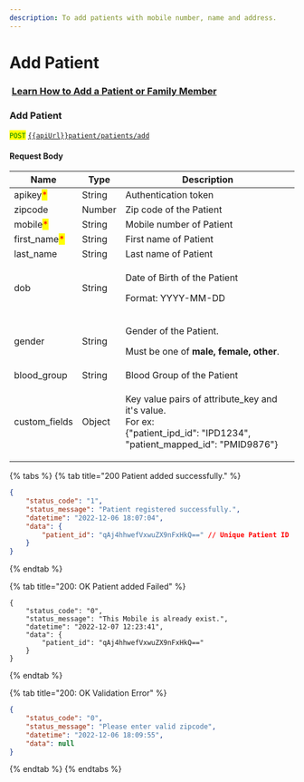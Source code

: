 ```yaml
---
description: To add patients with mobile number, name and address.
---
```


# Add Patient

### &#x20;<img src="https://static.vecteezy.com/system/resources/thumbnails/018/930/572/small/youtube-logo-youtube-icon-transparent-free-png.png" alt="" data-size="line"> [Learn How to Add a Patient or Family Member](https://youtu.be/voc4bcyhZ_8?si=Nf_SpvsQX9vVo26v)

### Add Patient

<mark style="color:green;">`POST`</mark> [`{{apiUrl}}patient/patients/add`](https://api.evitalrx.in/v1/patient/patients/add)

#### Request Body

| Name                                          | Type   | Description                                                                                                                          |
| --------------------------------------------- | ------ | ------------------------------------------------------------------------------------------------------------------------------------ |
| apikey<mark style="color:red;">\*</mark>      | String | Authentication token                                                                                                                 |
| zipcode                                       | Number | Zip code of the Patient                                                                                                              |
| mobile<mark style="color:red;">\*</mark>      | String | Mobile number of Patient                                                                                                             |
| first\_name<mark style="color:red;">\*</mark> | String | First name of Patient                                                                                                                |
| last\_name                                    | String | Last name of Patient                                                                                                                 |
| dob                                           | String | <p>Date of Birth of the Patient</p><p>Format: YYYY-MM-DD</p>                                                                         |
| gender                                        | String | <p>Gender of the Patient.</p><p>Must be one of <strong>male, female, other</strong>.</p>                                             |
| blood\_group                                  | String | Blood Group of the Patient                                                                                                           |
| custom\_fields                                | Object | <p>Key value pairs of attribute_key and it's value.<br>For ex:<br>{"patient_ipd_id": "IPD1234", "patient_mapped_id": "PMID9876"}</p> |

{% tabs %}
{% tab title="200 Patient added successfully." %}
```json
{
    "status_code": "1",
    "status_message": "Patient registered successfully.",
    "datetime": "2022-12-06 18:07:04",
    "data": {
        "patient_id": "qAj4hhwefVxwuZX9nFxHkQ==" // Unique Patient ID
    }
}
```
{% endtab %}

{% tab title="200: OK Patient added Failed" %}
```
{
    "status_code": "0",
    "status_message": "This Mobile is already exist.",
    "datetime": "2022-12-07 12:23:41",
    "data": {
        "patient_id": "qAj4hhwefVxwuZX9nFxHkQ=="
    }
}
```
{% endtab %}

{% tab title="200: OK Validation Error" %}
```json
{
    "status_code": "0",
    "status_message": "Please enter valid zipcode",
    "datetime": "2022-12-06 18:09:55",
    "data": null
}
```
{% endtab %}
{% endtabs %}

